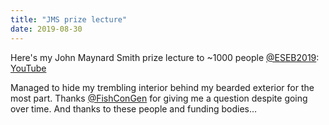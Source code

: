 ```yaml
---
title: "JMS prize lecture"
date: 2019-08-30
---
```


Here's my John Maynard Smith prize lecture to ~1000 people [@ESEB2019](https://twitter.com/ESEB2019): [YouTube](https://www.youtube.com/watch?v=gHKXt-tyedQ&feature=youtu.be&t=3913)

Managed to hide my trembling interior behind my bearded exterior for the most part. Thanks [@FishConGen](https://twitter.com/FishConGen) for giving me a question despite going over time. And thanks to these people and funding bodies…

